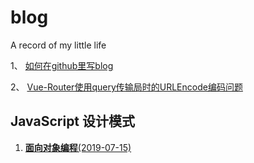 # blog
A record of my little life

1、 <a href="https://github.com/k-jay-wang/blog/issues/1">如何在github里写blog</a>

2、 <a href="https://github.com/k-jay-wang/blog/issues/3">Vue-Router使用query传输局时的URLEncode编码问题</a>

## JavaScript 设计模式

1. <a href="https://github.com/k-jay-wang/blog/blob/dev/JS%E8%AE%BE%E8%AE%A1%E6%A8%A1%E5%BC%8F/%E9%9D%A2%E5%90%91%E5%AF%B9%E8%B1%A1%E7%BC%96%E7%A8%8B.md">**面向对象编程**(2019-07-15)</a>
